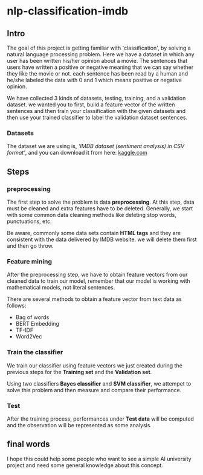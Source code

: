 # nlp-classification-imdb

## Intro
The goal of this project is getting familiar with 'classification', by solving a natural language processing problem. Here we have a dataset in which any user has been written his/her opinion about a movie. The sentences that users have written a positive or negative meaning that we can say whether they like the movie or not. each sentence has been read by a human and he/she labeled the data with 0 and 1 which means positive or negative opinion.

We have collected 3 kinds of datasets, testing, training, and a validation dataset. we wanted you to first, build a feature vector of the written sentences and then train your classification with the given datasets and then use your trained classifier to label the validation dataset sentences.

### Datasets
The dataset we are using is, *'IMDB dataset (sentiment analysis) in CSV format'*, and you can download it from here: [kaggle.com](https://kaggle.com/columbine/imdb-dataset-sentiment-analysis-in-csv-format)


## Steps
### preprocessing
The first step to solve the problem is data **preprocessing**. At this step, data must be cleaned and extra features have to be deleted. Generally, we start with some common data cleaning methods like deleting stop words, punctuations, etc.

Be aware, commonly some data sets contain **HTML tags** and they are consistent with the data delivered by IMDB website. we will delete them first and then go throw.

### Feature mining
After the preprocessing step, we have to obtain feature vectors from our cleaned data to train our model, remember that our model is working with mathematical models, not literal sentences.

There are several methods to obtain a feature vector from text data as follows:

* Bag of words
* BERT Embedding
* TF-IDF
* Word2Vec

### Train the classifier
We train our classifier using feature vectors we just created during the previous steps for the **Training set** and the **Validation set**.

Using two classifiers **Bayes classifier** and **SVM classifier**, we attempet to solve this problem and then measure and compare their performance.

### Test

After the training process, performances under **Test data** will be computed and the observation will be represented as some analysis.

## final words
I hope this could help some people who want to see a simple AI university project and need some general knowledge about this concept.
